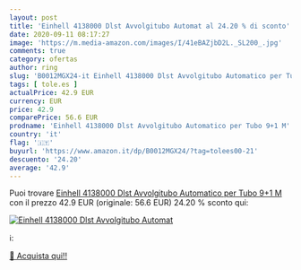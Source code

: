 ```yaml
---
layout: post
title: 'Einhell 4138000 Dlst Avvolgitubo Automat al 24.20 % di sconto'
date: 2020-09-11 08:17:27
image: 'https://m.media-amazon.com/images/I/41eBAZjbD2L._SL200_.jpg'
comments: true
category: ofertas
author: ring
slug: 'B0012MGX24-it Einhell 4138000 Dlst Avvolgitubo Automatico per Tubo 9+1 M'
tags: [ tole.es ]
actualPrice: 42.9 EUR
currency: EUR
price: 42.9
comparePrice: 56.6 EUR
prodname: 'Einhell 4138000 Dlst Avvolgitubo Automatico per Tubo 9+1 M'
country: 'it'
flag: '🇮🇹'
buyurl: 'https://www.amazon.it/dp/B0012MGX24/?tag=tolees00-21'
descuento: '24.20'
average: '42.9'
---
```


Puoi trovare [Einhell 4138000 Dlst Avvolgitubo Automatico per Tubo 9+1 M](https://www.amazon.it/dp/B0012MGX24/?tag=tolees00-21) con il prezzo 42.9 EUR (originale: 56.6 EUR) 24.20 % sconto qui:

[![Einhell 4138000 Dlst Avvolgitubo Automat](https://m.media-amazon.com/images/I/41eBAZjbD2L._SL200_.jpg)](https://www.amazon.it/dp/B0012MGX24/?tag=tolees00-21)

ℹ️:


[🛒 Acquista qui!!](https://www.amazon.it/dp/B0012MGX24/?tag=tolees00-21)
